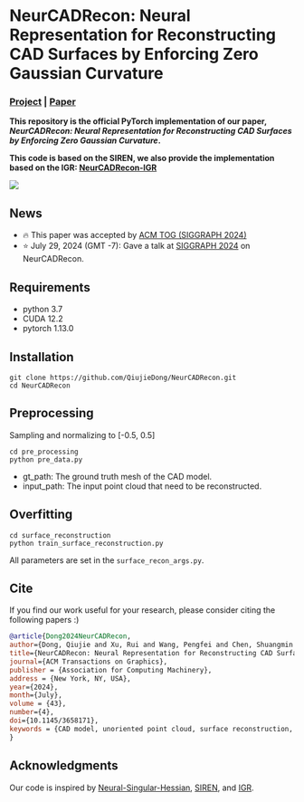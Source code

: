# **NeurCADRecon: Neural Representation for Reconstructing CAD Surfaces by Enforcing Zero Gaussian Curvature**

### [Project](https://qiujiedong.github.io/publications/NeurCADRecon/) | [Paper](https://arxiv.org/pdf/2404.13420.pdf)

**This repository is the official PyTorch implementation of our paper,  *NeurCADRecon: Neural Representation for Reconstructing CAD Surfaces by Enforcing Zero Gaussian Curvature*.**

**This code is based on the SIREN, we also provide the implementation based on the IGR: [NeurCADRecon-IGR](https://github.com/QiujieDong/NeurCADRecon_IGR)**

<img src='./assets/teaser.png'>

## News
- :fire: This paper was accepted by [ACM TOG (SIGGRAPH 2024)](https://arxiv.org/abs/2404.13420)
- :star: July 29, 2024 (GMT -7): Gave a talk at [SIGGRAPH 2024](https://s2024.siggraph.org/) on NeurCADRecon.

## Requirements

- python 3.7
- CUDA 12.2
- pytorch 1.13.0

## Installation

```
git clone https://github.com/QiujieDong/NeurCADRecon.git
cd NeurCADRecon
```

## Preprocessing
Sampling and normalizing to [-0.5, 0.5]

```
cd pre_processing
python pre_data.py
```

- gt_path: The ground truth mesh of the CAD model.
- input_path: The input point cloud that need to be reconstructed.


## Overfitting

```angular2html
cd surface_reconstruction
python train_surface_reconstruction.py
```
All parameters are set in the ```surface_recon_args.py```.


## Cite

If you find our work useful for your research, please consider citing the following papers :)

```bibtex
@article{Dong2024NeurCADRecon,
author={Dong, Qiujie and Xu, Rui and Wang, Pengfei and Chen, Shuangmin and Xin, Shiqing and Jia, Xiaohong and Wang, Wenping and Tu, Changhe},
title={NeurCADRecon: Neural Representation for Reconstructing CAD Surfaces by Enforcing Zero Gaussian Curvature},
journal={ACM Transactions on Graphics},
publisher = {Association for Computing Machinery},
address = {New York, NY, USA},
year={2024},
month={July},
volume = {43},
number={4},
doi={10.1145/3658171},
keywords = {CAD model, unoriented point cloud, surface reconstruction, signed distance function, Gaussian curvature}
}
```


## Acknowledgments
Our code is inspired by [Neural-Singular-Hessian](https://github.com/bearprin/Neural-Singular-Hessian),  [SIREN](https://github.com/vsitzmann/siren), and [IGR](https://github.com/amosgropp/IGR).


